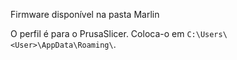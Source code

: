 Firmware disponível na pasta Marlin

O perfil é para o PrusaSlicer.
Coloca-o em `C:\Users\<User>\AppData\Roaming\`.
